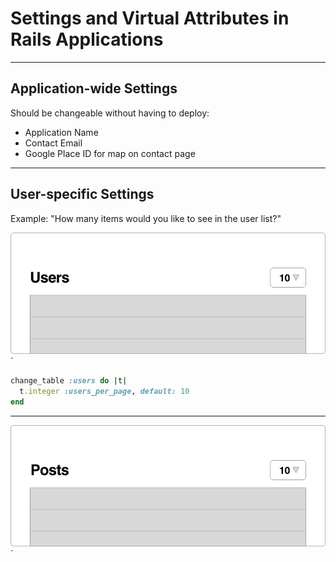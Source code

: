 # Settings and Virtual Attributes in Rails Applications

---

## Application-wide Settings

Should be changeable without having to deploy:

* Application Name
* Contact Email
* Google Place ID for map on contact page

---

## User-specific Settings

Example: "How many items would you like to see in the user list?"

![](assets/images/user-list.png)´

```ruby
change_table :users do |t|
  t.integer :users_per_page, default: 10
end
```

---

![](assets/images/posts-list.png)´


